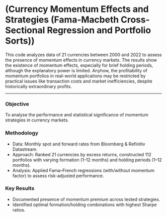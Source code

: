 # (Currency Momentum Effects and Strategies (Fama-Macbeth Cross-Sectional Regression and Portfolio Sorts))

This code analyzes data of 21 currencies between 2000 and 2022 to assess the presence of
momentum effects in currency markets. The results show the existence of momentum effects,
especially for brief holding periods, although the explanatory power is limited. Anyhow, the
profitability of momentum portfolios in real-world applications may be restricted by practical
issues like transaction costs and market inefficiencies, despite historically extraordinary
profits.

---
### Objective
To analyse the performance and statistical significance of momentum strategies in currency markets.

### Methodology
- Data: Monthly spot and forward rates from Bloomberg & Refinitiv Datastream.
- Approach: Ranked 21 currencies by excess returns, constructed 112 portfolios with varying formation (1–12 months) and holding periods (1–12 months).
- Analysis: Applied Fama–French regressions (with/without momentum factor) to assess risk-adjusted performance.
  
### Key Results
- Documented presence of momentum premium across tested strategies.
- Identified optimal formation/holding combinations with highest Sharpe ratios.
